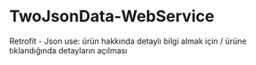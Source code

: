 # TwoJsonData-WebService
Retrofit - Json
use: ürün hakkında detaylı bilgi almak için / ürüne tıklandığında detayların açılması
